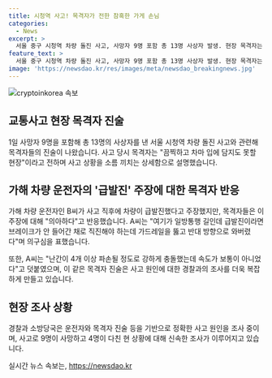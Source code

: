 ```yaml
---
title: 시청역 사고! 목격자가 전한 참혹한 가게 손님
categories:
  - News
excerpt: >
  서울 중구 시청역 차량 돌진 사고, 사망자 9명 포함 총 13명 사상자 발생. 현장 목격자는 차량이 횡단보도에 사람들을 친 것 같았다고 진술. 운전자는 급발진을 주장하나 목격자는 의아해. 차량은 역주행 중 보행자를 덮침, 경찰은 운전자를 검거. 사고 원인에 대한 조사 중.
feature_text: >
  서울 중구 시청역 차량 돌진 사고, 사망자 9명 포함 총 13명 사상자 발생. 현장 목격자는 차량이 횡단보도에 사람들을 친 것 같았다고 진술. 운전자는 급발진을 주장하나 목격자는 의아해. 차량은 역주행 중 보행자를 덮침, 경찰은 운전자를 검거. 사고 원인에 대한 조사 중.
image: 'https://newsdao.kr/res/images/meta/newsdao_breakingnews.jpg'
---
```


<p><img src="https://newsdao.kr/res/images/meta/newsdao_breakingnews.jpg" alt="cryptoinkorea 속보" /></p>

<h2 data-ke-size="size26">교통사고 현장 목격자 진술</h2>

<p data-ke-size="size16">1일 사망자 9명을 포함해 총 13명의 사상자를 낸 서울 시청역 차량 돌진 사고와 관련해 목격자들의 진술이 나왔습니다. 사고 당시 목격자는 "끔찍하고 차마 입에 담지도 못할 현장"이라고 전하며 사고 상황을 소름 끼치는 상세함으로 설명했습니다.</p>

<h2 data-ke-size="size26">가해 차량 운전자의 '급발진' 주장에 대한 목격자 반응</h2>

<p data-ke-size="size16">가해 차량 운전자인 B씨가 사고 직후에 차량이 급발진했다고 주장했지만, 목격자들은 이 주장에 대해 "의아하다"고 반응했습니다. A씨는 "여기가 일방통행 길인데 급발진이라면 브레이크가 안 들어간 채로 직진해야 하는데 가드레일을 뚫고 반대 방향으로 와버렸다"며 의구심을 표했습니다.</p>

<p data-ke-size="size16">또한, A씨는 "난간이 4개 이상 파손될 정도로 강하게 충돌했는데 속도가 보통이 아니었다"고 덧붙였으며, 이 같은 목격자 진술은 사고 원인에 대한 경찰과의 조사를 더욱 복잡하게 만들고 있습니다.</p>

<h2 data-ke-size="size26">현장 조사 상황</h2>

<p data-ke-size="size16">경찰과 소방당국은 운전자와 목격자 진술 등을 기반으로 정확한 사고 원인을 조사 중이며, 사고로 9명이 사망하고 4명이 다친 현 상황에 대해 신속한 조사가 이루어지고 있습니다.</p>
실시간 뉴스 속보는, <a href="https://newsdao.kr" rel="dofollow">https://newsdao.kr</a>


